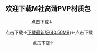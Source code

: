 ## 欢迎下载M社高清PVP材质包

                        点击下载↓
             
点击下载→[下载最新版(40.50MB)](https://pan.baidu.com/s/1NfpLNrGWfGcWs6sCmT8R-Q)←点击下载

                        点击下载↑
